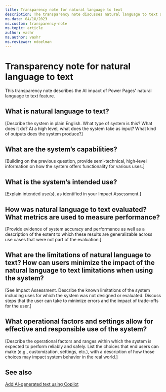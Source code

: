 ```yaml
---
title: Transparency note for natural language to text
description: The transparency note discusses natural language to text and the key considerations for making use of this technology responsibly.
ms.date: 04/18/2023
ms.custom: transparency-note
ms.topic: article
author: vashr
ms.author: vashr
ms.reviewer: ndoelman
---
```


# Transparency note for natural language to text

This transparency note describes the AI impact of Power Pages' natural language to text feature.

## What is natural language to text?

[Describe the system in plain English. What type of system is this? What does it do? At a high level, what does the system take as input? What kind of outputs does the system produce?]

## What are the system’s capabilities?

[Building on the previous question, provide semi-technical, high-level information on how the system offers functionality for various uses.]

## What is the system’s intended use?

[Explain intended use(s), as identified in your Impact Assessment.]

## How was natural language to text evaluated? What metrics are used to measure performance?

[Provide evidence of system accuracy and performance as well as a description of the extent to which these results are generalizable across use cases that were not part of the evaluation.]

## What are the limitations of natural language to text? How can users minimize the impact of the natural language to text limitations when using the system?

[See Impact Assessment. Describe the known limitations of the system including uses for which the system was not designed or evaluated. Discuss steps that the user can take to minimize errors and the impact of trade-offs for the user.]

## What operational factors and settings allow for effective and responsible use of the system?

[Describe the operational factors and ranges within which the system is expected to perform reliably and safely. List the choices that end users can make (e.g., customization, settings, etc.), with a description of how those choices may impact system behavior in the real world.]

## See also

[Add AI-generated text using Copilot](getting-started/add-text-copilot.md)